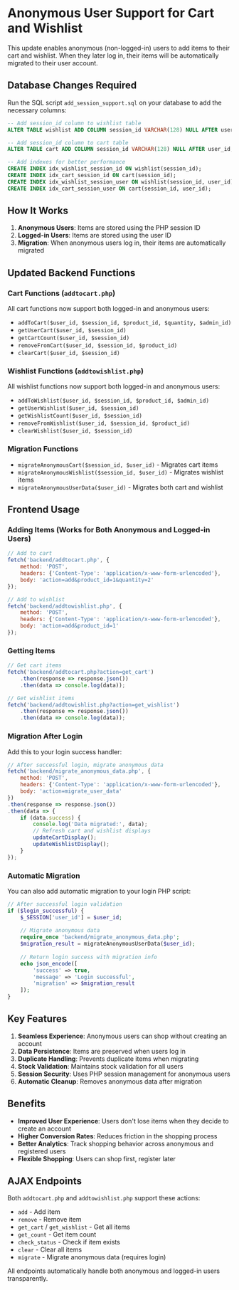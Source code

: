# Anonymous User Support for Cart and Wishlist

This update enables anonymous (non-logged-in) users to add items to their cart and wishlist. When they later log in, their items will be automatically migrated to their user account.

## Database Changes Required

Run the SQL script `add_session_support.sql` on your database to add the necessary columns:

```sql
-- Add session_id column to wishlist table
ALTER TABLE wishlist ADD COLUMN session_id VARCHAR(128) NULL AFTER user_id;

-- Add session_id column to cart table  
ALTER TABLE cart ADD COLUMN session_id VARCHAR(128) NULL AFTER user_id;

-- Add indexes for better performance
CREATE INDEX idx_wishlist_session_id ON wishlist(session_id);
CREATE INDEX idx_cart_session_id ON cart(session_id);
CREATE INDEX idx_wishlist_session_user ON wishlist(session_id, user_id);
CREATE INDEX idx_cart_session_user ON cart(session_id, user_id);
```

## How It Works

1. **Anonymous Users**: Items are stored using the PHP session ID
2. **Logged-in Users**: Items are stored using the user ID
3. **Migration**: When anonymous users log in, their items are automatically migrated

## Updated Backend Functions

### Cart Functions (`addtocart.php`)

All cart functions now support both logged-in and anonymous users:

- `addToCart($user_id, $session_id, $product_id, $quantity, $admin_id)`
- `getUserCart($user_id, $session_id)`
- `getCartCount($user_id, $session_id)`
- `removeFromCart($user_id, $session_id, $product_id)`
- `clearCart($user_id, $session_id)`

### Wishlist Functions (`addtowishlist.php`)

All wishlist functions now support both logged-in and anonymous users:

- `addToWishlist($user_id, $session_id, $product_id, $admin_id)`
- `getUserWishlist($user_id, $session_id)`
- `getWishlistCount($user_id, $session_id)`
- `removeFromWishlist($user_id, $session_id, $product_id)`
- `clearWishlist($user_id, $session_id)`

### Migration Functions

- `migrateAnonymousCart($session_id, $user_id)` - Migrates cart items
- `migrateAnonymousWishlist($session_id, $user_id)` - Migrates wishlist items
- `migrateAnonymousUserData($user_id)` - Migrates both cart and wishlist

## Frontend Usage

### Adding Items (Works for Both Anonymous and Logged-in Users)

```javascript
// Add to cart
fetch('backend/addtocart.php', {
    method: 'POST',
    headers: {'Content-Type': 'application/x-www-form-urlencoded'},
    body: 'action=add&product_id=1&quantity=2'
});

// Add to wishlist
fetch('backend/addtowishlist.php', {
    method: 'POST',
    headers: {'Content-Type': 'application/x-www-form-urlencoded'},
    body: 'action=add&product_id=1'
});
```

### Getting Items

```javascript
// Get cart items
fetch('backend/addtocart.php?action=get_cart')
    .then(response => response.json())
    .then(data => console.log(data));

// Get wishlist items
fetch('backend/addtowishlist.php?action=get_wishlist')
    .then(response => response.json())
    .then(data => console.log(data));
```

### Migration After Login

Add this to your login success handler:

```javascript
// After successful login, migrate anonymous data
fetch('backend/migrate_anonymous_data.php', {
    method: 'POST',
    headers: {'Content-Type': 'application/x-www-form-urlencoded'},
    body: 'action=migrate_user_data'
})
.then(response => response.json())
.then(data => {
    if (data.success) {
        console.log('Data migrated:', data);
        // Refresh cart and wishlist displays
        updateCartDisplay();
        updateWishlistDisplay();
    }
});
```

### Automatic Migration

You can also add automatic migration to your login PHP script:

```php
// After successful login validation
if ($login_successful) {
    $_SESSION['user_id'] = $user_id;
    
    // Migrate anonymous data
    require_once 'backend/migrate_anonymous_data.php';
    $migration_result = migrateAnonymousUserData($user_id);
    
    // Return login success with migration info
    echo json_encode([
        'success' => true,
        'message' => 'Login successful',
        'migration' => $migration_result
    ]);
}
```

## Key Features

1. **Seamless Experience**: Anonymous users can shop without creating an account
2. **Data Persistence**: Items are preserved when users log in
3. **Duplicate Handling**: Prevents duplicate items when migrating
4. **Stock Validation**: Maintains stock validation for all users
5. **Session Security**: Uses PHP session management for anonymous users
6. **Automatic Cleanup**: Removes anonymous data after migration

## Benefits

- **Improved User Experience**: Users don't lose items when they decide to create an account
- **Higher Conversion Rates**: Reduces friction in the shopping process
- **Better Analytics**: Track shopping behavior across anonymous and registered users
- **Flexible Shopping**: Users can shop first, register later

## AJAX Endpoints

Both `addtocart.php` and `addtowishlist.php` support these actions:

- `add` - Add item
- `remove` - Remove item
- `get_cart` / `get_wishlist` - Get all items
- `get_count` - Get item count
- `check_status` - Check if item exists
- `clear` - Clear all items
- `migrate` - Migrate anonymous data (requires login)

All endpoints automatically handle both anonymous and logged-in users transparently.